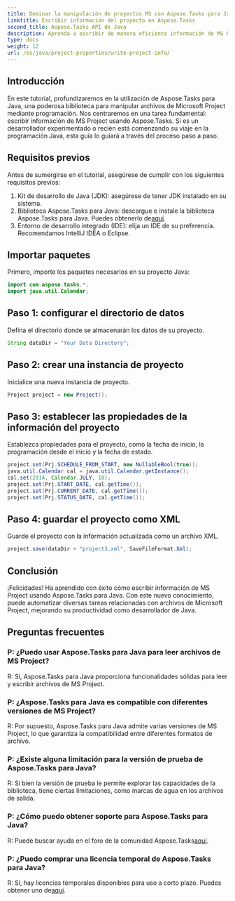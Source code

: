 ```yaml
---
title: Dominar la manipulación de proyectos MS con Aspose.Tasks para Java
linktitle: Escribir información del proyecto en Aspose.Tasks
second_title: Aspose.Tasks API de Java
description: Aprenda a escribir de manera eficiente información de MS Project usando Aspose.Tasks para Java. Guía paso a paso para desarrolladores de Java.
type: docs
weight: 12
url: /es/java/project-properties/write-project-info/
---
```

## Introducción
En este tutorial, profundizaremos en la utilización de Aspose.Tasks para Java, una poderosa biblioteca para manipular archivos de Microsoft Project mediante programación. Nos centraremos en una tarea fundamental: escribir información de MS Project usando Aspose.Tasks. Si es un desarrollador experimentado o recién está comenzando su viaje en la programación Java, esta guía lo guiará a través del proceso paso a paso.
## Requisitos previos
Antes de sumergirse en el tutorial, asegúrese de cumplir con los siguientes requisitos previos:
1. Kit de desarrollo de Java (JDK): asegúrese de tener JDK instalado en su sistema.
2.  Biblioteca Aspose.Tasks para Java: descargue e instale la biblioteca Aspose.Tasks para Java. Puedes obtenerlo de[aquí](https://releases.aspose.com/tasks/java/).
3. Entorno de desarrollo integrado (IDE): elija un IDE de su preferencia. Recomendamos IntelliJ IDEA o Eclipse.

## Importar paquetes
Primero, importe los paquetes necesarios en su proyecto Java:
```java
import com.aspose.tasks.*;
import java.util.Calendar;
```

## Paso 1: configurar el directorio de datos
Defina el directorio donde se almacenarán los datos de su proyecto.
```java
String dataDir = "Your Data Directory";
```
## Paso 2: crear una instancia de proyecto
Inicialice una nueva instancia de proyecto.
```java
Project project = new Project();
```
## Paso 3: establecer las propiedades de la información del proyecto
Establezca propiedades para el proyecto, como la fecha de inicio, la programación desde el inicio y la fecha de estado.
```java
project.set(Prj.SCHEDULE_FROM_START, new NullableBool(true));
java.util.Calendar cal = java.util.Calendar.getInstance();
cal.set(2014, Calendar.JULY, 10);
project.set(Prj.START_DATE, cal.getTime());
project.set(Prj.CURRENT_DATE, cal.getTime());
project.set(Prj.STATUS_DATE, cal.getTime());
```
## Paso 4: guardar el proyecto como XML
Guarde el proyecto con la información actualizada como un archivo XML.
```java
project.save(dataDir + "project3.xml", SaveFileFormat.Xml);
```

## Conclusión
¡Felicidades! Ha aprendido con éxito cómo escribir información de MS Project usando Aspose.Tasks para Java. Con este nuevo conocimiento, puede automatizar diversas tareas relacionadas con archivos de Microsoft Project, mejorando su productividad como desarrollador de Java.
## Preguntas frecuentes
### P: ¿Puedo usar Aspose.Tasks para Java para leer archivos de MS Project?
R: Sí, Aspose.Tasks para Java proporciona funcionalidades sólidas para leer y escribir archivos de MS Project.
### P: ¿Aspose.Tasks para Java es compatible con diferentes versiones de MS Project?
R: Por supuesto, Aspose.Tasks para Java admite varias versiones de MS Project, lo que garantiza la compatibilidad entre diferentes formatos de archivo.
### P: ¿Existe alguna limitación para la versión de prueba de Aspose.Tasks para Java?
R: Si bien la versión de prueba le permite explorar las capacidades de la biblioteca, tiene ciertas limitaciones, como marcas de agua en los archivos de salida.
### P: ¿Cómo puedo obtener soporte para Aspose.Tasks para Java?
 R: Puede buscar ayuda en el foro de la comunidad Aspose.Tasks[aquí](https://forum.aspose.com/c/tasks/15).
### P: ¿Puedo comprar una licencia temporal de Aspose.Tasks para Java?
 R: Sí, hay licencias temporales disponibles para uso a corto plazo. Puedes obtener uno de[aquí](https://purchase.aspose.com/temporary-license/).